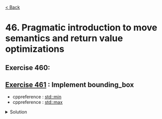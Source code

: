 [< Back](README.md)

# 46. Pragmatic introduction to move semantics and return value optimizations

## Exercise 460: 

## [Exercise 461][1] : Implement bounding_box

* cppreference : [std::min][2]
* cppreference : [std::max][3]

<details>
   <summary>Solution</summary>

```cpp
static Rect bounding_box(const Rect & one, const Rect & two) {
  int x = std::min(one.x(), two.x());
  int y = std::min(one.y(), two.y());
  int right = std::max(one.right(), two.right());
  int bottom = std::max(one.bottom(), two.bottom());
  auto width = static_cast<size_t>(right - x);
  auto height = static_cast<size_t>(bottom - y);
  return { { x, y }, { width, height } };
}
```

</details>

[1]: 46_exercises.cpp
[2]: https://en.cppreference.com/w/cpp/algorithm/min
[3]: https://en.cppreference.com/w/cpp/algorithm/max
